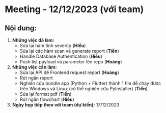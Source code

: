 # Meeting - 12/12/2023 (với team)
## Nội dung:
1. **Những việc đã làm:**
    - Sửa lại hàm tính severity (**Hiếu**)
    - Sửa lại các hàm scan và generate report (**Tiến**)
    - Handle Database Authentication (**Hiếu**)
    - Push list payload và parameter lên repo (**Hoàng**)
2. **Những việc cần làm:**
    - Sửa lại API để Frontend request report (**Hoàng**)
    - Rút ngắn report 
    - Nghiên cứu bundle app (Python + Flutter) thành 1 file để chạy được trên Windows và Linux (có thể nghiên cứu PyInstaller) (**Tiến**)
    - Sửa lại format pdf (**Tiến**)
    - Rút ngắn flowchart (**Hiếu**)
3. **Ngày họp tiếp theo với team (dự kiến):** 17/12/2023
